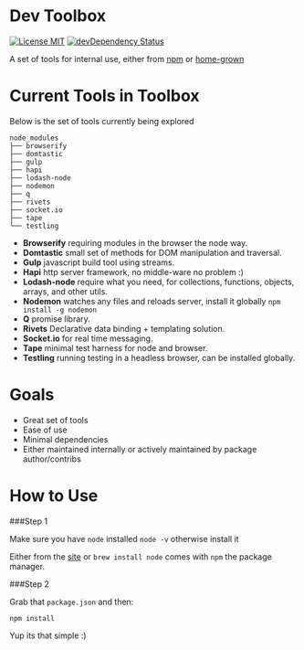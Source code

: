 Dev Toolbox
===========
[![License MIT](http://img.shields.io/npm/l/devtools.svg?style=flat)](https://github.com/freepeople/dev-toolbox/blob/master/LICENSE)
[![devDependency Status](http://img.shields.io/david/dev/freepeople/dev-toolbox.svg?style=flat)](https://david-dm.org/freepeople/dev-toolbox#info=devDependencies)

A set of tools for internal use, either from [npm](https://www.npmjs.org/) or [home-grown](https://github.com/freepeople/home-grown)


Current Tools in Toolbox
========================
Below is the set of tools currently being explored

    node_modules
    ├── browserify
    ├── domtastic
    ├── gulp
    ├── hapi
    ├── lodash-node
    ├── nodemon
    ├── q
    ├── rivets
    ├── socket.io
    ├── tape
    └── testling

+ __Browserify__ requiring modules in the browser the node way.
+ __Domtastic__ small set of methods for DOM manipulation and traversal.
+ __Gulp__ javascript build tool using streams.
+ __Hapi__ http server framework, no middle-ware no problem :)
+ __Lodash-node__ require what you need, for collections, functions, objects, arrays, and other utils.
+ __Nodemon__ watches any files and reloads server, install it globally `npm install -g nodemon`
+ __Q__ promise library.
+ __Rivets__ Declarative data binding + templating solution.
+ __Socket.io__ for real time messaging.
+ __Tape__ minimal test harness for node and browser.
+ __Testling__ running testing in a headless browser, can be installed globally.




Goals
=====
+ Great set of tools
+ Ease of use
+ Minimal dependencies 
+ Either maintained internally or actively maintained by package author/contribs


How to Use
==========

###Step 1

Make sure you have `node` installed `node -v` otherwise install it

Either from the [site](http://nodejs.org/) or `brew install node` comes with `npm` the package manager.

###Step 2

Grab that `package.json` and then:

`npm install`

Yup its that simple :)